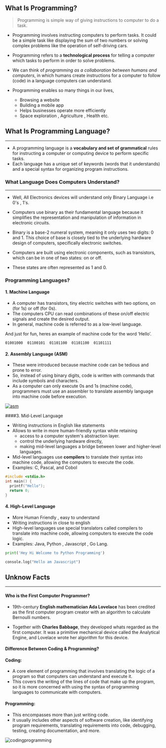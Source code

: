 ##  What Is Programming?
> Programming is simple way of giving instructions to computer to do a task.

- Programming involves instructing computers to perform tasks. It could be a simple task like displaying the sum of two numbers or solving complex problems like the operation of self-driving cars.

-  Programming refers to a **technological process** for telling a computer which tasks to perform in order to solve problems.

-  We can think of *programming as a collaboration between humans and computers*, in which humans create instructions for a computer to follow (code) in a language computers can understand. 
- Programming enables so many things in our lives,
	- Browsing a website 
	- Building a mobile app
	- Helps businesses operate more efficiently
	- Space exploration , Agriculture , Health etc.


##  What Is Programming Language?
--------------------------------------------------------------------------
- A programming language is a **vocabulary and set of grammatical**
rules for instructing a computer or computing device to perform
specific tasks.
- Each language has a unique set of keywords (words that it
understands) and a special syntax for organizing
program instructions.



###  What Language Does Computers Understand?
--------------------------------------------------------------------------
- Well, All Electronics devices will understand only Binary Language i.e 0's , 1's.

- Computers use binary as their fundamental language because it simplifies the representation and manipulation of information in electronic circuits. 

- Binary is a base-2 numeral system, meaning it only uses two digits: 0 and 1. This choice of base is closely tied to the underlying hardware design of computers, specifically electronic switches.
- Computers are built using electronic components, such as transistors, which can be in one of two states: on or off. 
- These states are often represented as 1 and 0.

### Programming Languages?
#### 1. Machine Language
- A computer has transistors, tiny electric switches with two options, on (for 1s) or off (for 0s). 
- The computers CPU can read combinations of these on/off electric signals and create the desired output.
- In general, machine code is referred to as a low-level language.

And just for fun, heres an example of machine code for the word ‘Hello’.
```code
01001000  01100101  01101100  01101100  01101111
```
#### 2. Assembly Language (ASM)
- These were introduced because machine code can be tedious and prone to error. 
- So, instead of using binary digits, code is written with commands that include symbols and characters. 
- As a computer can only execute 0s and 1s (machine code), programmers must use an assembler to translate assembly language into machine code before execution.

[![asm](https://i.imgur.com/FEbrNKC.png "asm")](https://i.imgur.com/FEbrNKC.png "asm")

####3. Mid-Level Language
- Writing instructions in English like statements
- Allows to write in more human-friendly syntax while retaining 
	- access to a computer system's abstraction layer. 
	- control the underlying hardware directly, 
	- making mid-level languages a bridge between lower and higher-level languages.
- Mid-level languages use **compilers** to translate their syntax into machine code, allowing the computers to execute the code. 
- Examples: C, Pascal, and Cobol
```c
#include <stdio.h>
int main() {
  printf("Hello");
  return 0;
}
```

#### 4. High-Level Language
- More Human Friendly , easy to understand 
- Writing instructions in close to english
- High-level languages use special translators called compilers to translate into machine code, allowing computers to execute the code logic. 
- Examples: Java, Python , Javascript , Go Lang.
```python
print('Hey Hi Welcome to Python Programming')
```
```python
console.log("Hello am Javascript")
```


## Unknow Facts
----------------------------------------------------------------

#### Who is the First Computer Programmer?
- 19th-century **English mathematician Ada Lovelace** has been credited as the first computer program creator with an algorithm to calculate Bernoulli numbers.

- Together with **Charles Babbage**, they developed whats regarded as the first computer. It was a primitive mechanical device called the Analytical Engine, and Lovelace wrote her algorithm for this device.


#### Difference Between Coding & Programming?

#### Coding: 
- A core element of programming that involves translating the logic of a program so that computers can understand and execute it. 
- This covers the writing of the lines of code that make up the program, so it is more concerned with using the syntax of programming languages to communicate with computers.
#### Programming: 
- This encompasses more than just writing code.
- It usually includes other aspects of software creation, like identifying program requirements, translating requirements into code, debugging, testing, creating documentation, and more.

![codingprogramming](https://i.imgur.com/gP3Y2AY.png "codingprogramming")
